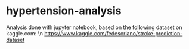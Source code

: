 # hypertension-analysis
Analysis done with jupyter notebook, based on the following dataset on kaggle.com: \n
https://www.kaggle.com/fedesoriano/stroke-prediction-dataset
